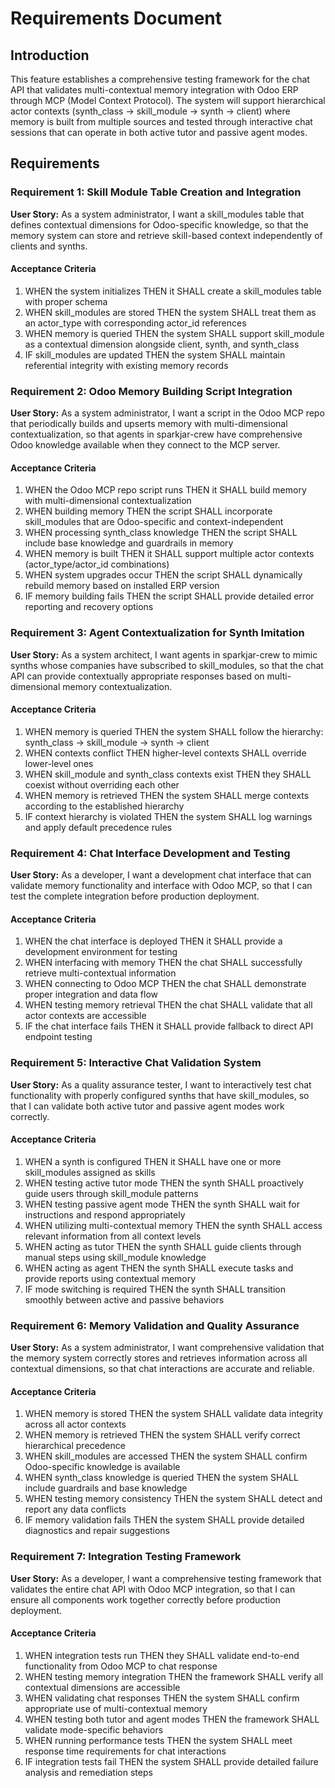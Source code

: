 # Requirements Document

## Introduction

This feature establishes a comprehensive testing framework for the chat API that validates multi-contextual memory integration with Odoo ERP through MCP (Model Context Protocol). The system will support hierarchical actor contexts (synth_class → skill_module → synth → client) where memory is built from multiple sources and tested through interactive chat sessions that can operate in both active tutor and passive agent modes.

## Requirements

### Requirement 1: Skill Module Table Creation and Integration

**User Story:** As a system administrator, I want a skill_modules table that defines contextual dimensions for Odoo-specific knowledge, so that the memory system can store and retrieve skill-based context independently of clients and synths.

#### Acceptance Criteria

1. WHEN the system initializes THEN it SHALL create a skill_modules table with proper schema
2. WHEN skill_modules are stored THEN the system SHALL treat them as an actor_type with corresponding actor_id references
3. WHEN memory is queried THEN the system SHALL support skill_module as a contextual dimension alongside client, synth, and synth_class
4. IF skill_modules are updated THEN the system SHALL maintain referential integrity with existing memory records

### Requirement 2: Odoo Memory Building Script Integration

**User Story:** As a system administrator, I want a script in the Odoo MCP repo that periodically builds and upserts memory with multi-dimensional contextualization, so that agents in sparkjar-crew have comprehensive Odoo knowledge available when they connect to the MCP server.

#### Acceptance Criteria

1. WHEN the Odoo MCP repo script runs THEN it SHALL build memory with multi-dimensional contextualization
2. WHEN building memory THEN the script SHALL incorporate skill_modules that are Odoo-specific and context-independent
3. WHEN processing synth_class knowledge THEN the script SHALL include base knowledge and guardrails in memory
4. WHEN memory is built THEN it SHALL support multiple actor contexts (actor_type/actor_id combinations)
5. WHEN system upgrades occur THEN the script SHALL dynamically rebuild memory based on installed ERP version
6. IF memory building fails THEN the script SHALL provide detailed error reporting and recovery options

### Requirement 3: Agent Contextualization for Synth Imitation

**User Story:** As a system architect, I want agents in sparkjar-crew to mimic synths whose companies have subscribed to skill_modules, so that the chat API can provide contextually appropriate responses based on multi-dimensional memory contextualization.

#### Acceptance Criteria

1. WHEN memory is queried THEN the system SHALL follow the hierarchy: synth_class → skill_module → synth → client
2. WHEN contexts conflict THEN higher-level contexts SHALL override lower-level ones
3. WHEN skill_module and synth_class contexts exist THEN they SHALL coexist without overriding each other
4. WHEN memory is retrieved THEN the system SHALL merge contexts according to the established hierarchy
5. IF context hierarchy is violated THEN the system SHALL log warnings and apply default precedence rules

### Requirement 4: Chat Interface Development and Testing

**User Story:** As a developer, I want a development chat interface that can validate memory functionality and interface with Odoo MCP, so that I can test the complete integration before production deployment.

#### Acceptance Criteria

1. WHEN the chat interface is deployed THEN it SHALL provide a development environment for testing
2. WHEN interfacing with memory THEN the chat SHALL successfully retrieve multi-contextual information
3. WHEN connecting to Odoo MCP THEN the chat SHALL demonstrate proper integration and data flow
4. WHEN testing memory retrieval THEN the chat SHALL validate that all actor contexts are accessible
5. IF the chat interface fails THEN it SHALL provide fallback to direct API endpoint testing

### Requirement 5: Interactive Chat Validation System

**User Story:** As a quality assurance tester, I want to interactively test chat functionality with properly configured synths that have skill_modules, so that I can validate both active tutor and passive agent modes work correctly.

#### Acceptance Criteria

1. WHEN a synth is configured THEN it SHALL have one or more skill_modules assigned as skills
2. WHEN testing active tutor mode THEN the synth SHALL proactively guide users through skill_module patterns
3. WHEN testing passive agent mode THEN the synth SHALL wait for instructions and respond appropriately
4. WHEN utilizing multi-contextual memory THEN the synth SHALL access relevant information from all context levels
5. WHEN acting as tutor THEN the synth SHALL guide clients through manual steps using skill_module knowledge
6. WHEN acting as agent THEN the synth SHALL execute tasks and provide reports using contextual memory
7. IF mode switching is required THEN the synth SHALL transition smoothly between active and passive behaviors

### Requirement 6: Memory Validation and Quality Assurance

**User Story:** As a system administrator, I want comprehensive validation that the memory system correctly stores and retrieves information across all contextual dimensions, so that chat interactions are accurate and reliable.

#### Acceptance Criteria

1. WHEN memory is stored THEN the system SHALL validate data integrity across all actor contexts
2. WHEN memory is retrieved THEN the system SHALL verify correct hierarchical precedence
3. WHEN skill_modules are accessed THEN the system SHALL confirm Odoo-specific knowledge is available
4. WHEN synth_class knowledge is queried THEN the system SHALL include guardrails and base knowledge
5. WHEN testing memory consistency THEN the system SHALL detect and report any data conflicts
6. IF memory validation fails THEN the system SHALL provide detailed diagnostics and repair suggestions

### Requirement 7: Integration Testing Framework

**User Story:** As a developer, I want a comprehensive testing framework that validates the entire chat API with Odoo MCP integration, so that I can ensure all components work together correctly before production deployment.

#### Acceptance Criteria

1. WHEN integration tests run THEN they SHALL validate end-to-end functionality from Odoo MCP to chat response
2. WHEN testing memory integration THEN the framework SHALL verify all contextual dimensions are accessible
3. WHEN validating chat responses THEN the system SHALL confirm appropriate use of multi-contextual memory
4. WHEN testing both tutor and agent modes THEN the framework SHALL validate mode-specific behaviors
5. WHEN running performance tests THEN the system SHALL meet response time requirements for chat interactions
6. IF integration tests fail THEN the system SHALL provide detailed failure analysis and remediation steps